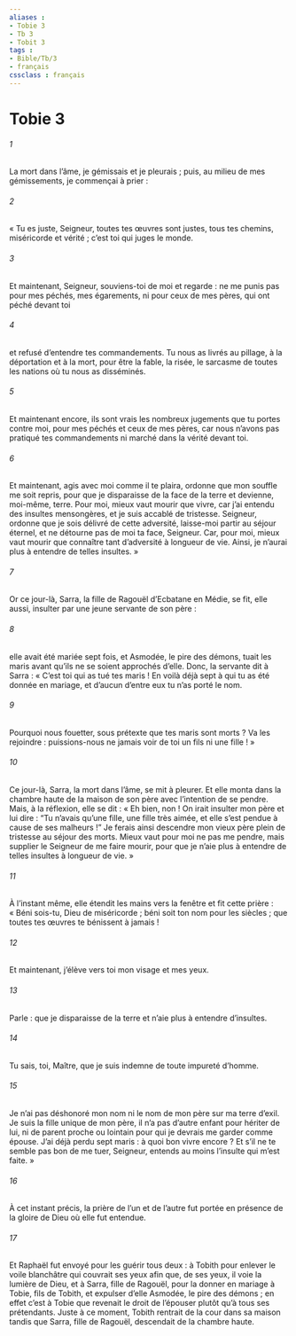 ```yaml
---
aliases : 
- Tobie 3
- Tb 3
- Tobit 3
tags : 
- Bible/Tb/3
- français
cssclass : français
---
```


# Tobie 3

###### 1
La mort dans l’âme, je gémissais et je pleurais ; puis, au milieu de mes gémissements, je commençai à prier :
###### 2
« Tu es juste, Seigneur,
toutes tes œuvres sont justes,
tous tes chemins, miséricorde et vérité ;
c’est toi qui juges le monde.
###### 3
Et maintenant, Seigneur,
souviens-toi de moi et regarde :
ne me punis pas pour mes péchés, mes égarements,
ni pour ceux de mes pères, qui ont péché devant toi
###### 4
et refusé d’entendre tes commandements.
Tu nous as livrés au pillage,
à la déportation et à la mort,
pour être la fable, la risée, le sarcasme
de toutes les nations où tu nous as disséminés.
###### 5
Et maintenant encore, ils sont vrais
les nombreux jugements que tu portes contre moi,
pour mes péchés et ceux de mes pères,
car nous n’avons pas pratiqué tes commandements
ni marché dans la vérité devant toi.
###### 6
Et maintenant, agis avec moi comme il te plaira,
ordonne que mon souffle me soit repris,
pour que je disparaisse de la face de la terre
et devienne, moi-même, terre.
Pour moi, mieux vaut mourir que vivre,
car j’ai entendu des insultes mensongères,
et je suis accablé de tristesse.
Seigneur, ordonne
que je sois délivré de cette adversité,
laisse-moi partir au séjour éternel,
et ne détourne pas de moi ta face, Seigneur.
Car, pour moi, mieux vaut mourir
que connaître tant d’adversité à longueur de vie.
Ainsi, je n’aurai plus à entendre
de telles insultes. »
###### 7
Or ce jour-là, Sarra, la fille de Ragouël d’Ecbatane en Médie, se fit, elle aussi, insulter par une jeune servante de son père :
###### 8
elle avait été mariée sept fois, et Asmodée, le pire des démons, tuait les maris avant qu’ils ne se soient approchés d’elle. Donc, la servante dit à Sarra : « C’est toi qui as tué tes maris ! En voilà déjà sept à qui tu as été donnée en mariage, et d’aucun d’entre eux tu n’as porté le nom.
###### 9
Pourquoi nous fouetter, sous prétexte que tes maris sont morts ? Va les rejoindre : puissions-nous ne jamais voir de toi un fils ni une fille ! »
###### 10
Ce jour-là, Sarra, la mort dans l’âme, se mit à pleurer. Et elle monta dans la chambre haute de la maison de son père avec l’intention de se pendre. Mais, à la réflexion, elle se dit : « Eh bien, non ! On irait insulter mon père et lui dire : “Tu n’avais qu’une fille, une fille très aimée, et elle s’est pendue à cause de ses malheurs !” Je ferais ainsi descendre mon vieux père plein de tristesse au séjour des morts. Mieux vaut pour moi ne pas me pendre, mais supplier le Seigneur de me faire mourir, pour que je n’aie plus à entendre de telles insultes à longueur de vie. »
###### 11
À l’instant même, elle étendit les mains vers la fenêtre et fit cette prière :
« Béni sois-tu, Dieu de miséricorde ;
béni soit ton nom pour les siècles ;
que toutes tes œuvres te bénissent à jamais !
###### 12
Et maintenant, j’élève vers toi
mon visage et mes yeux.
###### 13
Parle : que je disparaisse de la terre
et n’aie plus à entendre d’insultes.
###### 14
Tu sais, toi, Maître, que je suis indemne
de toute impureté d’homme.
###### 15
Je n’ai pas déshonoré mon nom
ni le nom de mon père sur ma terre d’exil.
Je suis la fille unique de mon père,
il n’a pas d’autre enfant pour hériter de lui,
ni de parent proche ou lointain
pour qui je devrais me garder comme épouse.
J’ai déjà perdu sept maris :
à quoi bon vivre encore ?
Et s’il ne te semble pas bon de me tuer, Seigneur,
entends au moins l’insulte qui m’est faite. »
###### 16
À cet instant précis, la prière de l’un et de l’autre fut portée en présence de la gloire de Dieu où elle fut entendue.
###### 17
Et Raphaël fut envoyé pour les guérir tous deux : à Tobith pour enlever le voile blanchâtre qui couvrait ses yeux afin que, de ses yeux, il voie la lumière de Dieu, et à Sarra, fille de Ragouël, pour la donner en mariage à Tobie, fils de Tobith, et expulser d’elle Asmodée, le pire des démons ; en effet c’est à Tobie que revenait le droit de l’épouser plutôt qu’à tous ses prétendants.
Juste à ce moment, Tobith rentrait de la cour dans sa maison tandis que Sarra, fille de Ragouël, descendait de la chambre haute.
